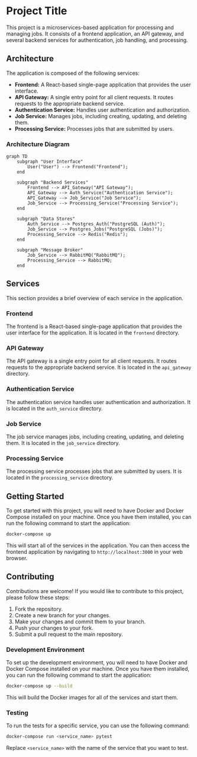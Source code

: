 # Project Title

This project is a microservices-based application for processing and managing jobs. It consists of a frontend application, an API gateway, and several backend services for authentication, job handling, and processing.

## Architecture

The application is composed of the following services:

*   **Frontend:** A React-based single-page application that provides the user interface.
*   **API Gateway:** A single entry point for all client requests. It routes requests to the appropriate backend service.
*   **Authentication Service:** Handles user authentication and authorization.
*   **Job Service:** Manages jobs, including creating, updating, and deleting them.
*   **Processing Service:** Processes jobs that are submitted by users.

### Architecture Diagram

```mermaid
graph TD
    subgraph "User Interface"
        User("User") --> Frontend("Frontend");
    end

    subgraph "Backend Services"
        Frontend --> API_Gateway("API Gateway");
        API_Gateway --> Auth_Service("Authentication Service");
        API_Gateway --> Job_Service("Job Service");
        Job_Service --> Processing_Service("Processing Service");
    end

    subgraph "Data Stores"
        Auth_Service --> Postgres_Auth("PostgreSQL (Auth)");
        Job_Service --> Postgres_Jobs("PostgreSQL (Jobs)");
        Processing_Service --> Redis("Redis");
    end

    subgraph "Message Broker"
        Job_Service --> RabbitMQ("RabbitMQ");
        Processing_Service --> RabbitMQ;
    end
```

## Services

This section provides a brief overview of each service in the application.

### Frontend

The frontend is a React-based single-page application that provides the user interface for the application. It is located in the `frontend` directory.

### API Gateway

The API gateway is a single entry point for all client requests. It routes requests to the appropriate backend service. It is located in the `api_gateway` directory.

### Authentication Service

The authentication service handles user authentication and authorization. It is located in the `auth_service` directory.

### Job Service

The job service manages jobs, including creating, updating, and deleting them. It is located in the `job_service` directory.

### Processing Service

The processing service processes jobs that are submitted by users. It is located in the `processing_service` directory.

## Getting Started

To get started with this project, you will need to have Docker and Docker Compose installed on your machine. Once you have them installed, you can run the following command to start the application:

```bash
docker-compose up
```

This will start all of the services in the application. You can then access the frontend application by navigating to `http://localhost:3000` in your web browser.

## Contributing

Contributions are welcome! If you would like to contribute to this project, please follow these steps:

1.  Fork the repository.
2.  Create a new branch for your changes.
3.  Make your changes and commit them to your branch.
4.  Push your changes to your fork.
5.  Submit a pull request to the main repository.

### Development Environment

To set up the development environment, you will need to have Docker and Docker Compose installed on your machine. Once you have them installed, you can run the following command to start the application:

```bash
docker-compose up --build
```

This will build the Docker images for all of the services and start them.

### Testing

To run the tests for a specific service, you can use the following command:

```bash
docker-compose run <service_name> pytest
```

Replace `<service_name>` with the name of the service that you want to test.
